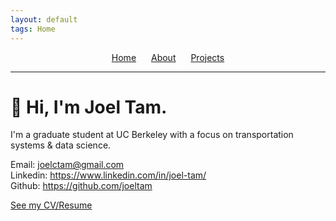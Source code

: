 ```yaml
---
layout: default
tags: Home
---
```


<nav style="text-align: center;">
  <a href="/" style="margin-right: 20px;">Home</a>
  <a href="/about" style="margin-right: 20px;">About</a>
  <a href="/projects">Projects</a>
</nav>

---

# 👋 Hi, I'm Joel Tam.
I'm a graduate student at UC Berkeley with a focus on transportation systems & data science.


Email: <joelctam@gmail.com> <br> Linkedin: <https://www.linkedin.com/in/joel-tam/> <br> Github: <https://github.com/joeltam>

[See my CV/Resume](./joeltamresume.pdf)

<!-- ### See my projects: [here](./projects.md) -->


